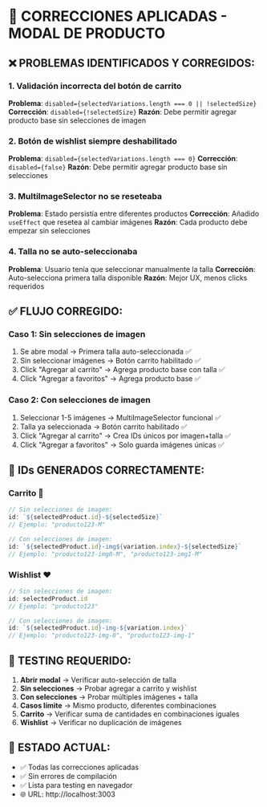 # 🔧 CORRECCIONES APLICADAS - MODAL DE PRODUCTO

## ❌ **PROBLEMAS IDENTIFICADOS Y CORREGIDOS:**

### **1. Validación incorrecta del botón de carrito**

**Problema**: `disabled={selectedVariations.length === 0 || !selectedSize}`
**Corrección**: `disabled={!selectedSize}`
**Razón**: Debe permitir agregar producto base sin selecciones de imagen

### **2. Botón de wishlist siempre deshabilitado**

**Problema**: `disabled={selectedVariations.length === 0}`
**Corrección**: `disabled={false}`
**Razón**: Debe permitir agregar producto base sin selecciones

### **3. MultiImageSelector no se reseteaba**

**Problema**: Estado persistía entre diferentes productos
**Corrección**: Añadido `useEffect` que resetea al cambiar imágenes
**Razón**: Cada producto debe empezar sin selecciones

### **4. Talla no se auto-seleccionaba**

**Problema**: Usuario tenía que seleccionar manualmente la talla
**Corrección**: Auto-selecciona primera talla disponible
**Razón**: Mejor UX, menos clicks requeridos

## ✅ **FLUJO CORREGIDO:**

### **Caso 1: Sin selecciones de imagen**

1. Se abre modal → Primera talla auto-seleccionada ✅
2. Sin seleccionar imágenes → Botón carrito habilitado ✅
3. Click "Agregar al carrito" → Agrega producto base con talla ✅
4. Click "Agregar a favoritos" → Agrega producto base ✅

### **Caso 2: Con selecciones de imagen**

1. Seleccionar 1-5 imágenes → MultiImageSelector funcional ✅
2. Talla ya seleccionada → Botón carrito habilitado ✅
3. Click "Agregar al carrito" → Crea IDs únicos por imagen+talla ✅
4. Click "Agregar a favoritos" → Solo guarda imágenes únicas ✅

## 🎯 **IDs GENERADOS CORRECTAMENTE:**

### **Carrito** 🛒

```typescript
// Sin selecciones de imagen:
id: `${selectedProduct.id}-${selectedSize}`
// Ejemplo: "producto123-M"

// Con selecciones de imagen:
id: `${selectedProduct.id}-img${variation.index}-${selectedSize}`
// Ejemplo: "producto123-img0-M", "producto123-img1-M"
```

### **Wishlist** ❤️

```typescript
// Sin selecciones de imagen:
id: selectedProduct.id
// Ejemplo: "producto123"

// Con selecciones de imagen:
id: `${selectedProduct.id}-img-${variation.index}`
// Ejemplo: "producto123-img-0", "producto123-img-1"
```

## 🧪 **TESTING REQUERIDO:**

1. **Abrir modal** → Verificar auto-selección de talla
2. **Sin selecciones** → Probar agregar a carrito y wishlist
3. **Con selecciones** → Probar múltiples imágenes + talla
4. **Casos límite** → Mismo producto, diferentes combinaciones
5. **Carrito** → Verificar suma de cantidades en combinaciones iguales
6. **Wishlist** → Verificar no duplicación de imágenes

## 🚀 **ESTADO ACTUAL:**

- ✅ Todas las correcciones aplicadas
- ✅ Sin errores de compilación
- ✅ Lista para testing en navegador
- 🌐 URL: http://localhost:3003
